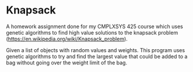 # Knapsack
A homework assignment done for my CMPLXSYS 425 course which uses genetic algorithms to find high value solutions to the knapsack 
problem (https://en.wikipedia.org/wiki/Knapsack_problem).

Given a list of objects with random values and weights. This program uses genetic algorithms to try and find the largest value
that could be added to a bag without going over the weight limit of the bag. 
